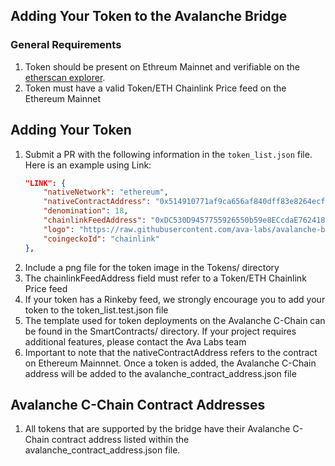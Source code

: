 ## Adding Your Token to the Avalanche Bridge


### General Requirements
1. Token should be present on Ethreum Mainnet and verifiable on the [etherscan explorer](https://etherscan.io/).
2. Token must have a valid Token/ETH Chainlink Price feed on the Ethereum Mainnet

## Adding Your Token
1. Submit a PR with the following information in the `token_list.json` file. Here is an example using Link:
    ```json
    "LINK": {
		"nativeNetwork": "ethereum",
		"nativeContractAddress": "0x514910771af9ca656af840dff83e8264ecf986ca",
		"denomination": 18,
		"chainlinkFeedAddress": "0xDC530D9457755926550b59e8ECcdaE7624181557",
		"logo": "https://raw.githubusercontent.com/ava-labs/avalanche-bridge-token-list/main/tokens/LINK/logo.png",
		"coingeckoId": "chainlink"
	},
    ```
2. Include a png file for the token image in the Tokens/ directory
3. The chainlinkFeedAddress field must refer to a Token/ETH Chainlink Price feed
4. If your token has a Rinkeby feed, we strongly encourage you to add your token to the token_list.test.json file
5. The template used for token deployments on the Avalanche C-Chain can be found in the SmartContracts/ directory.  If your project requires additional features, please contact the Ava Labs team
6. Important to note that the nativeContractAddress refers to the contract on Ethereum Mainnnet.  Once a token is added, the Avalanche C-Chain address will be added to the avalanche_contract_address.json file

## Avalanche C-Chain Contract Addresses
1. All tokens that are supported by the bridge have their Avalanche C-Chain contract address listed within the avalanche_contract_address.json file.
